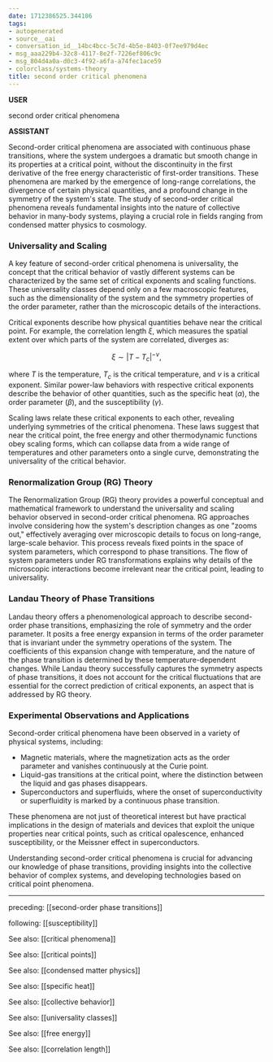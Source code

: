 ```yaml
---
date: 1712386525.344106
tags:
- autogenerated
- source__oai
- conversation_id__14bc4bcc-5c7d-4b5e-8403-0f7ee979d4ec
- msg_aaa229b4-32c8-4117-8e2f-7226ef806c9c
- msg_804d4a0a-d0c3-4f92-a6fa-a74fec1ace59
- colorclass/systems-theory
title: second order critical phenomena
---
```


**USER**

second order critical phenomena


**ASSISTANT**

Second-order critical phenomena are associated with continuous phase transitions, where the system undergoes a dramatic but smooth change in its properties at a critical point, without the discontinuity in the first derivative of the free energy characteristic of first-order transitions. These phenomena are marked by the emergence of long-range correlations, the divergence of certain physical quantities, and a profound change in the symmetry of the system's state. The study of second-order critical phenomena reveals fundamental insights into the nature of collective behavior in many-body systems, playing a crucial role in fields ranging from condensed matter physics to cosmology.

### Universality and Scaling

A key feature of second-order critical phenomena is universality, the concept that the critical behavior of vastly different systems can be characterized by the same set of critical exponents and scaling functions. These universality classes depend only on a few macroscopic features, such as the dimensionality of the system and the symmetry properties of the order parameter, rather than the microscopic details of the interactions.

Critical exponents describe how physical quantities behave near the critical point. For example, the correlation length $\xi$, which measures the spatial extent over which parts of the system are correlated, diverges as:

$$\xi \sim |T - T_c|^{-\nu},$$

where $T$ is the temperature, $T_c$ is the critical temperature, and $\nu$ is a critical exponent. Similar power-law behaviors with respective critical exponents describe the behavior of other quantities, such as the specific heat ($\alpha$), the order parameter ($\beta$), and the susceptibility ($\gamma$).

Scaling laws relate these critical exponents to each other, revealing underlying symmetries of the critical phenomena. These laws suggest that near the critical point, the free energy and other thermodynamic functions obey scaling forms, which can collapse data from a wide range of temperatures and other parameters onto a single curve, demonstrating the universality of the critical behavior.

### Renormalization Group (RG) Theory

The Renormalization Group (RG) theory provides a powerful conceptual and mathematical framework to understand the universality and scaling behavior observed in second-order critical phenomena. RG approaches involve considering how the system's description changes as one "zooms out," effectively averaging over microscopic details to focus on long-range, large-scale behavior. This process reveals fixed points in the space of system parameters, which correspond to phase transitions. The flow of system parameters under RG transformations explains why details of the microscopic interactions become irrelevant near the critical point, leading to universality.

### Landau Theory of Phase Transitions

Landau theory offers a phenomenological approach to describe second-order phase transitions, emphasizing the role of symmetry and the order parameter. It posits a free energy expansion in terms of the order parameter that is invariant under the symmetry operations of the system. The coefficients of this expansion change with temperature, and the nature of the phase transition is determined by these temperature-dependent changes. While Landau theory successfully captures the symmetry aspects of phase transitions, it does not account for the critical fluctuations that are essential for the correct prediction of critical exponents, an aspect that is addressed by RG theory.

### Experimental Observations and Applications

Second-order critical phenomena have been observed in a variety of physical systems, including:

- Magnetic materials, where the magnetization acts as the order parameter and vanishes continuously at the Curie point.
- Liquid-gas transitions at the critical point, where the distinction between the liquid and gas phases disappears.
- Superconductors and superfluids, where the onset of superconductivity or superfluidity is marked by a continuous phase transition.

These phenomena are not just of theoretical interest but have practical implications in the design of materials and devices that exploit the unique properties near critical points, such as critical opalescence, enhanced susceptibility, or the Meissner effect in superconductors.

Understanding second-order critical phenomena is crucial for advancing our knowledge of phase transitions, providing insights into the collective behavior of complex systems, and developing technologies based on critical point phenomena.


---

preceding: [[second-order phase transitions]]  


following: [[susceptibility]]

See also: [[critical phenomena]]


See also: [[critical points]]


See also: [[condensed matter physics]]


See also: [[specific heat]]


See also: [[collective behavior]]


See also: [[universality classes]]


See also: [[free energy]]


See also: [[correlation length]]